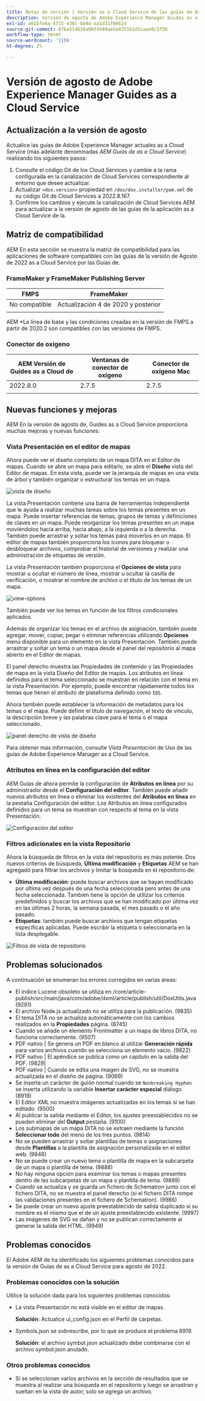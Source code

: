 ```yaml
---
title: Notas de versión | Versión as a Cloud Service de las guías de Adobe Experience Manager, agosto de 2022
description: Versión de agosto de Adobe Experience Manager Guides as a Cloud Service
exl-id: a01bfe8a-4715-438c-bb94-aa1d31f6662d
source-git-commit: 67ba514616a0bf4449aeda035161d1caae0c3f50
workflow-type: tm+mt
source-wordcount: '1156'
ht-degree: 2%

---
```


# Versión de agosto de Adobe Experience Manager Guides as a Cloud Service

## Actualización a la versión de agosto

Actualice las guías de Adobe Experience Manager actuales as a Cloud Service (más adelante denominadas *AEM Guías de as a Cloud Service*) realizando los siguientes pasos:
1. Consulte el código Git de los Cloud Services y cambie a la rama configurada en la canalización de Cloud Services correspondiente al entorno que desee actualizar.
1. Actualizar `<dox.version>` propiedad en `/dox/dox.installer/pom.xml` de su código Git de Cloud Services a 2022.8.167.
1. Confirme los cambios y ejecute la canalización de Cloud Services AEM para actualizar a la versión de agosto de las guías de la aplicación as a Cloud Service de la.

## Matriz de compatibilidad

AEM En esta sección se muestra la matriz de compatibilidad para las aplicaciones de software compatibles con las guías de la versión de Agosto de 2022 as a Cloud Service por las Guías de.

### FrameMaker y FrameMaker Publishing Server

| FMPS | FrameMaker |
| --- | --- |
| No compatible | Actualización 4 de 2020 y posterior |
|  |  |

AEM *La línea de base y las condiciones creadas en la versión de FMPS a partir de 2020.2 son compatibles con las versiones de FMPS.

### Conector de oxígeno

| AEM Versión de Guides as a Cloud de | Ventanas de conector de oxígeno | Conector de oxígeno Mac |
| --- | --- | --- |
| 2022.8.0 | 2.7.5 | 2.7.5 |
|  |  |  |


## Nuevas funciones y mejoras

AEM En la versión de agosto de, Guides as a Cloud Service proporciona muchas mejoras y nuevas funciones:

### Vista Presentación en el editor de mapas

Ahora puede ver el diseño completo de un mapa DITA en el Editor de mapas. Cuando se abre un mapa para editarlo, se abre el **Diseño** vista del Editor de mapas. En esta vista, puede ver la jerarquía de mapas en una vista de árbol y también organizar o estructurar los temas en un mapa.

![vista de diseño](assets/layout-view-map.png)

La vista Presentación contiene una barra de herramientas independiente que le ayuda a realizar muchas tareas sobre los temas presentes en un mapa.
Puede insertar referencias de temas, grupos de temas y definiciones de claves en un mapa. Puede reorganizar los temas presentes en un mapa moviéndolos hacia arriba, hacia abajo, a la izquierda o a la derecha. También puede arrastrar y soltar los temas para moverlos en un mapa. El editor de mapas también proporciona los iconos para bloquear o desbloquear archivos, comprobar el historial de versiones y realizar una administración de etiquetas de versión.


La vista Presentación también proporciona el **Opciones de vista** para mostrar u ocultar el número de línea, mostrar u ocultar la casilla de verificación, o mostrar el nombre de archivo o el título de los temas de un mapa.


![view-options](assets/view-options.png)

También puede ver los temas en función de los filtros condicionales aplicados.

Además de organizar los temas en el archivo de asignación, también puede agregar, mover, copiar, pegar o eliminar referencias utilizando **Opciones** menú disponible para un elemento en la vista Presentación. También puede arrastrar y soltar un tema o un mapa desde el panel del repositorio al mapa abierto en el Editor de mapas.

El panel derecho muestra las Propiedades de contenido y las Propiedades de mapa en la vista Diseño del Editor de mapas. Los atributos en línea definidos para el tema seleccionado se muestran en relación con el tema en la vista Presentación. Por ejemplo, puede encontrar rápidamente todos los temas que tienen el atributo de plataforma definido como `IOS`.

Ahora también puede establecer la información de metadatos para los temas o el mapa. Puede definir el título de navegación, el texto de vínculo, la descripción breve y las palabras clave para el tema o el mapa seleccionado.

![panel derecho de vista de diseño](assets/layout-inline-attributes.png)

Para obtener más información, consulte *Vista Presentación* de Uso de las guías de Adobe Experience Manager as a Cloud Service.

### Atributos en línea en la configuración del editor

AEM Guías de ahora permite la configuración de **Atributos en línea** por su administrador desde el **Configuración del editor**. También puede añadir nuevos atributos en línea o eliminar los existentes del **Atributos en línea** en la pestaña Configuración del editor.
Los Atributos en línea configurados definidos para un tema se muestran con respecto al tema en la vista Presentación.

![Configuración del editor](assets/editor-settings-inline-attributes.png)


### Filtros adicionales en la vista Repositorio

Ahora la búsqueda de filtros en la vista del repositorio es más potente. Dos nuevos criterios de búsqueda, **Última modificación** y **Etiquetas** AEM se han agregado para filtrar los archivos y limitar la búsqueda en el repositorio de:
* **Última modificación**: puede buscar archivos que se hayan modificado por última vez después de una fecha seleccionada pero antes de una fecha seleccionada. También tiene la opción de utilizar los criterios predefinidos y buscar los archivos que se han modificado por última vez en las últimas 2 horas, la semana pasada, el mes pasado o el año pasado.
* **Etiquetas**: también puede buscar archivos que tengan etiquetas específicas aplicadas. Puede escribir la etiqueta o seleccionarla en la lista desplegable.

![Filtros de vista de repositorio](assets/repo-filter-search.png)


## Problemas solucionados

A continuación se enumeran los errores corregidos en varias áreas:

* El índice Lucene obsoleto se utiliza en /core/article-publish/src/main/java/com/adobe/dxml/article/publish/util/DoxUtils.java (9291)
* El archivo Node.js actualizado no se utiliza para la publicación. (9835)
* El tema DITA no se actualiza automáticamente con los cambios realizados en la **Propiedades** página. (8745)
* Cuando se añade un elemento Frontmatter a un mapa de libros DITA, no funciona correctamente. (9507)
* PDF nativo | Se genera un PDF en blanco al utilizar **Generación rápida** para varios archivos cuando se selecciona un elemento vacío. (9822)
* PDF nativo | El apéndice se publica como un capítulo en la salida del PDF. (9829)
* PDF nativo | Cuando se edita una imagen de SVG, no se muestra actualizada en el diseño de página. (9069)
* Se inserta un carácter de guión normal cuando se `Nonbreaking Hyphen` se inserta utilizando la variable **Insertar carácter especial** diálogo. (8919)
* El Editor XML no muestra imágenes actualizadas en los temas si se han editado. (9500)
* Al publicar la salida mediante el Editor, los ajustes preestablecidos no se pueden eliminar del **Output** pestaña. (9100)
* Los submapas de un mapa DITA no se extraen mediante la función **Seleccionar todo** del menú de los tres puntos. (9814)
* No se pueden arrastrar y soltar plantillas de temas o asignaciones desde **Plantillas** a la plantilla de asignación personalizada en el editor web. (9846)
* No se puede crear un nuevo tema o plantilla de mapa en la subcarpeta de un mapa o plantilla de tema. (9888)
* No hay ninguna opción para examinar los temas o mapas presentes dentro de las subcarpetas de un mapa o plantilla de tema. (9889)
* Cuando se actualiza y se guarda un fichero de Schematron junto con el fichero DITA, no se muestra el panel derecho (si el fichero DITA rompe las validaciones presentes en el fichero de Schematron). (9986)
* Se puede crear un nuevo ajuste preestablecido de salida duplicado si su nombre es el mismo que el de un ajuste preestablecido existente. (9997)
* Las imágenes de SVG se dañan y no se publican correctamente al generar la salida del HTML. (9949)


## Problemas conocidos

El Adobe AEM de ha identificado los siguientes problemas conocidos para la versión de Guías de as a Cloud Service para agosto de 2022.

### Problemas conocidos con la solución

Utilice la solución dada para los siguientes problemas conocidos:

* La vista Presentación no está visible en el editor de mapas.

   **Solución**: Actualice ui_config.json en el Perfil de carpetas.

* Symbols.json se sobrescribe, por lo que se produce el problema 8919.

   **Solución**: el archivo symbol.json actualizado debe combinarse con el archivo symbol.json anulado.

### Otros problemas conocidos

* Si se seleccionan varios archivos en la sección de resultados que se muestra al realizar una búsqueda en el repositorio y luego se arrastran y sueltan en la vista de autor, solo se agrega un archivo.
